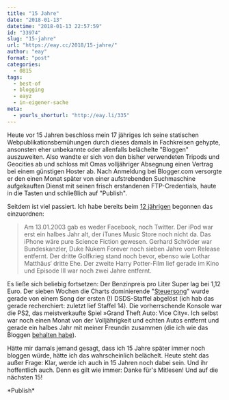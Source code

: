 ```yaml
---
title: "15 Jahre"
date: "2018-01-13"
datetime: "2018-01-13 22:57:59"
id: "33974"
slug: "15-jahre"
url: "https://eay.cc/2018/15-jahre/"
author: "eay"
format: "post"
categories:
  - 0815
tags:
  - best-of
  - blogging
  - eayz
  - in-eigener-sache
meta:
  - yourls_shorturl: "http://eay.li/335"
---
```


Heute vor 15 Jahren beschloss mein 17 jähriges Ich seine statischen Webpublikationsbemühungen durch dieses damals in Fachkreisen gehypte, ansonsten eher unbekannte oder allenfalls belächelte "Bloggen" auszuweiten. Also wandte er sich von den bisher verwendeten Tripods und Geocities ab und schloss mit Omas volljähriger Absegnung einen Vertrag bei einem günstigen Hoster ab. Nach Anmeldung bei Blogger.com versorgte er den einen Monat später von einer aufstrebenden Suchmaschine aufgekauften Dienst mit seinen frisch erstandenen FTP-Credentials, haute in die Tasten und schließlich auf "Publish".

Seitdem ist viel passiert. Ich habe bereits beim [12 jährigen](https://eay.cc/2015/12-jahre/) begonnen das einzuordnen:

> Am 13.01.2003 gab es weder Facebook, noch Twitter. Der iPod war erst ein halbes Jahr alt, der iTunes Music Store noch nicht da. Das iPhone wäre pure Science Fiction gewesen. Gerhard Schröder war Bundeskanzler, Duke Nukem Forever noch sieben Jahre vom Release entfernt. Der dritte Golfkrieg stand noch bevor, ebenso wie Lothar Matthäus‘ dritte Ehe. Der zweite Harry Potter-Film lief gerade im Kino und Episode III war noch zwei Jahre entfernt.

Es ließe sich beliebig fortsetzen: Der Benzinpreis pro Liter Super lag bei 1,12 Euro. Der sieben Wochen die Charts dominierende "[Steuersong](https://youtu.be/J9s2n9BP4aU)" wurde gerade von einem Song der ersten (!) DSDS-Staffel abgelöst (ich hab das gerade recherchiert: zuletzt lief Staffel 14). Die vorherrschende Konsole war die PS2, das meistverkaufte Spiel »Grand Theft Auto: Vice City«. Ich selbst war noch einen Monat von der Volljährigkeit und echten Autos entfernt und gerade ein halbes Jahr mit meiner Freundin zusammen (die ich wie das Bloggen [behalten habe](https://eay.cc/2014/oma/)).

Hätte mir damals jemand gesagt, dass ich 15 Jahre später immer noch bloggen würde, hätte ich das wahrscheinlich belächelt. Heute steht das außer Frage: Klar, werde ich auch in 15 Jahren noch dabei sein. Und ihr hoffentlich auch. Denn es gilt wie immer: Danke für's Mitlesen! Und auf die nächsten 15!

\*Publish\*
